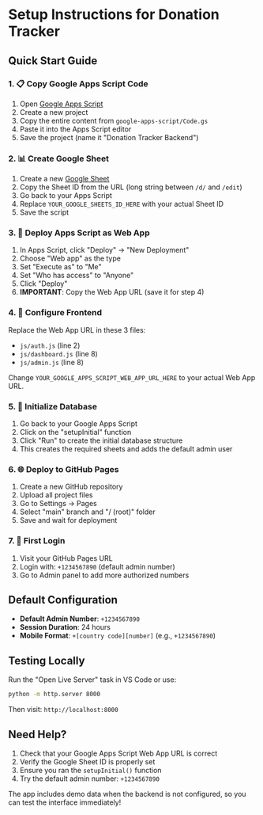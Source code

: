 # Setup Instructions for Donation Tracker

## Quick Start Guide

### 1. 📋 Copy Google Apps Script Code
1. Open [Google Apps Script](https://script.google.com/)
2. Create a new project
3. Copy the entire content from `google-apps-script/Code.gs`
4. Paste it into the Apps Script editor
5. Save the project (name it "Donation Tracker Backend")

### 2. 📊 Create Google Sheet
1. Create a new [Google Sheet](https://sheets.google.com/)
2. Copy the Sheet ID from the URL (long string between `/d/` and `/edit`)
3. Go back to your Apps Script
4. Replace `YOUR_GOOGLE_SHEETS_ID_HERE` with your actual Sheet ID
5. Save the script

### 3. 🚀 Deploy Apps Script as Web App
1. In Apps Script, click "Deploy" → "New Deployment"
2. Choose "Web app" as the type
3. Set "Execute as" to "Me"
4. Set "Who has access" to "Anyone"
5. Click "Deploy"
6. **IMPORTANT**: Copy the Web App URL (save it for step 4)

### 4. 🔧 Configure Frontend
Replace the Web App URL in these 3 files:
- `js/auth.js` (line 2)
- `js/dashboard.js` (line 8) 
- `js/admin.js` (line 8)

Change `YOUR_GOOGLE_APPS_SCRIPT_WEB_APP_URL_HERE` to your actual Web App URL.

### 5. 🎯 Initialize Database
1. Go back to your Google Apps Script
2. Click on the "setupInitial" function
3. Click "Run" to create the initial database structure
4. This creates the required sheets and adds the default admin user

### 6. 🌐 Deploy to GitHub Pages
1. Create a new GitHub repository
2. Upload all project files
3. Go to Settings → Pages
4. Select "main" branch and "/ (root)" folder
5. Save and wait for deployment

### 7. 🔐 First Login
1. Visit your GitHub Pages URL
2. Login with: `+1234567890` (default admin number)
3. Go to Admin panel to add more authorized numbers

## Default Configuration

- **Default Admin Number**: `+1234567890`
- **Session Duration**: 24 hours
- **Mobile Format**: `+[country code][number]` (e.g., `+1234567890`)

## Testing Locally

Run the "Open Live Server" task in VS Code or use:
```bash
python -m http.server 8000
```

Then visit: `http://localhost:8000`

## Need Help?

1. Check that your Google Apps Script Web App URL is correct
2. Verify the Google Sheet ID is properly set
3. Ensure you ran the `setupInitial()` function
4. Try the default admin number: `+1234567890`

The app includes demo data when the backend is not configured, so you can test the interface immediately!
